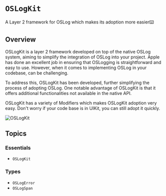 # ``OSLogKit``

A Layer 2 framework for OSLog which makes its adoption more easier⌨️

## Overview

OSLogKit is a layer 2 framework developed on top of the native OSLog system, aiming to simplify the integration of OSLog into your project. Apple has done an excellent job in ensuring that OSLogging is straightforward and easy to use. However, when it comes to implementing OSLog in your codebase, can be challenging.

To address this, OSLogKit has been developed, further simplifying the process of adopting OSLog. One notable advantage of OSLogKit is that it offers additional functionalities not available in the native API.

OSLogKit has a variety of Modifiers which makes OSLogKit adoption very easy. Don't worry if your code base is in UIKit, you can still adopt it quickly.

![OSLogKit](OSLogKit@2x.png)

## Topics

### Essentials

- ``OSLogKit``

### Types

- ``OSLogError``
- ``OSLogSpan``
